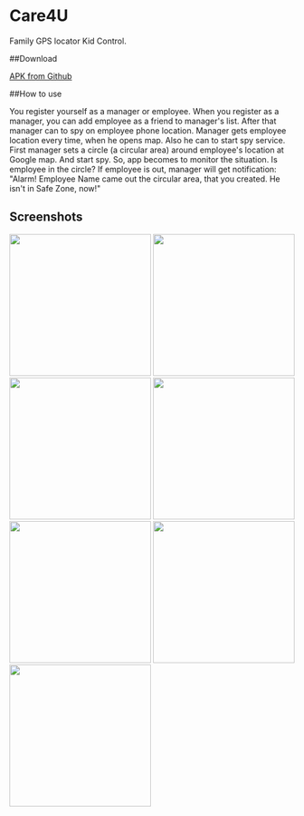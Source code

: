# Care4U

Family GPS locator Kid Control. 

##Download

[APK from Github](https://github.com/SergeyBurlaka/Care4UApp/blob/master/APK/Care4U%20v2.3.apk)  

##How to use 

You register yourself as a manager or employee. When you register as a manager, you can add employee as a friend to manager's list.  After that manager can to spy on employee phone location. 
Manager gets employee location  every time, when he opens map. 
Also he can to start spy service. First manager sets a circle (a circular area) around employee's location at Google map. And start spy. So, app becomes to monitor the situation. Is employee in the circle? If employee is out, manager will get notification: "Alarm! Employee Name came out the circular area, that you created. He isn't in Safe Zone, now!"

## Screenshots

<img src= "https://cloud.githubusercontent.com/assets/21062067/17776870/fa33de80-6566-11e6-9334-3b208b0c0f90.png" width="250">
<img src="https://cloud.githubusercontent.com/assets/21062067/17781771/4f5a5eb8-6579-11e6-9c42-2ab4f3b368f2.png" width="250">
<img src="https://cloud.githubusercontent.com/assets/21062067/17784579/afff230a-6585-11e6-814c-b61133982493.jpg" width="250">
<img src="https://cloud.githubusercontent.com/assets/21062067/17783365/68485536-6580-11e6-8277-8ab5548b0908.png" width="250">
<img src="https://cloud.githubusercontent.com/assets/21062067/17783801/52ef9d78-6582-11e6-880b-ae11ea062a0e.jpg" width="250">
<img src="https://cloud.githubusercontent.com/assets/21062067/17784109/e5775284-6583-11e6-89a7-84be54d7ac5f.jpg" width="250">
<img src="https://cloud.githubusercontent.com/assets/21062067/17784962/6d716aaa-6587-11e6-8c95-f5e2c6efa74e.jpg" width="250">
